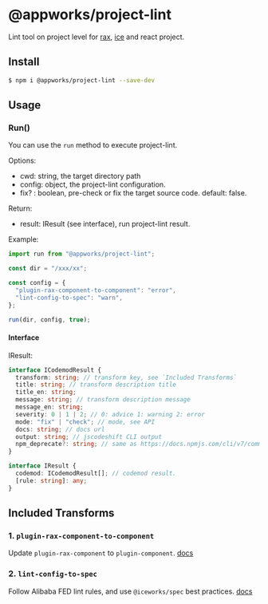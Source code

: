 # @appworks/project-lint

Lint tool on project level for [rax](https://rax.js.org/), [ice](https://ice.work/) and react project.

## Install

```bash
$ npm i @appworks/project-lint --save-dev
```

## Usage

### Run()

You can use the `run` method to execute project-lint.

Options:

- cwd: string, the target directory path
- config: object, the project-lint configuration.
- fix? : boolean, pre-check or fix the target source code. default: false.

Return:

- result: IResult (see interface), run project-lint result.

Example:

```javascript
import run from "@appworks/project-lint";

const dir = "/xxx/xx";

const config = {
  "plugin-rax-component-to-component": "error",
  "lint-config-to-spec": "warn",
};

run(dir, config, true);
```

#### Interface

IResult:

```typescript
interface ICodemodResult {
  transform: string; // transform key, see `Included Transforms`
  title: string; // transform description title
  title_en: string;
  message: string; // transform description message
  message_en: string;
  severity: 0 | 1 | 2; // 0: advice 1: warning 2: error
  mode: "fix" | "check"; // mode, see API
  docs: string; // docs url
  output: string; // jscodeshift CLI output
  npm_deprecate?: string; // same as https://docs.npmjs.com/cli/v7/commands/npm-deprecate/
}

interface IResult {
  codemod: ICodemodResult[]; // codemod result.
  [rule: string]: any;
}
```

## Included Transforms

### 1. `plugin-rax-component-to-component`

Update `plugin-rax-component` to `plugin-component`. [docs](./transforms/docs/plugin-rax-component-to-component.md)

### 2. `lint-config-to-spec`

Follow Alibaba FED lint rules, and use `@iceworks/spec` best practices. [docs](./transforms/docs/lint-config-to-spec.md)

